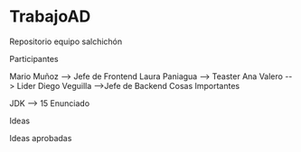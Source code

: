 # TrabajoAD

Repositorio equipo salchichón

Participantes

Mario Muñoz --> Jefe de Frontend
Laura Paniagua --> Teaster
Ana Valero --> Lider
Diego Veguilla -->Jefe de Backend
Cosas Importantes

JDK --> 15
Enunciado

Ideas

Ideas aprobadas
